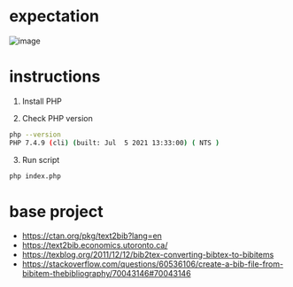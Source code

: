 # expectation
![image](https://user-images.githubusercontent.com/4140058/142713902-9e6f84f9-81bb-4719-a2c4-3d34127ff8b7.png)

# instructions

1. Install PHP

2. Check PHP version 
```sh
php --version
PHP 7.4.9 (cli) (built: Jul  5 2021 13:33:00) ( NTS )
```

3. Run script
```sh
php index.php
```

# base project
- https://ctan.org/pkg/text2bib?lang=en
- https://text2bib.economics.utoronto.ca/
- https://texblog.org/2011/12/12/bib2tex-converting-bibtex-to-bibitems
- https://stackoverflow.com/questions/60536106/create-a-bib-file-from-bibitem-thebibliography/70043146#70043146
